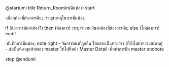@startuml
title Return_Room\n(คืนห้อง)
start

:เลือกห้องที่ต้องการคืน;
:ระบุสาเหตุในการคืนห้อง;

if (ต้องการหักค่าห้อง?) then (ต้องการ)
    :ระบุจำนวนเงินค่าห้องที่ต้องการหัก;
else (ไม่ต้องการ)
endif

:บันทึกการคืนห้อง;
note right
    - จัดการห้องที่ถูกคืน
      ให้กลายเป็นห้องว่าง 
      (ที่ยังไม่ทำความสะอาด)
    - ถ้าเป็นห้องสุดท้ายของ master
      ให้ไปที่หน้า Master Detail
      เพื่อทำการปิด master
endnote

stop
@enduml
